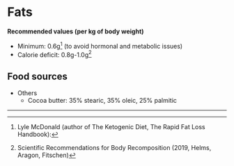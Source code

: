 # Fats

**Recommended values (per kg of body weight)**
* Minimum: 0.6g[^1] (to avoid hormonal and metabolic issues)
* Calorie deficit: 0.8g-1.0g[^2]

## Food sources

* Others
  * Cocoa butter: 35% stearic, 35% oleic, 25% palmitic

---

[^1]: Lyle McDonald (author of The Ketogenic Diet, The Rapid Fat Loss Handbook):
[^2]: Scientific Recommendations for Body Recomposition (2019, Helms, Aragon, Fitschen)
